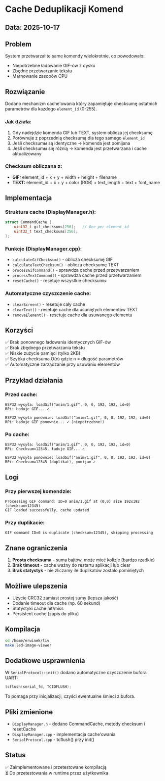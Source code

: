 # Cache Deduplikacji Komend

## Data: 2025-10-17

## Problem
System przetwarzał te same komendy wielokrotnie, co powodowało:
- Niepotrzebne ładowanie GIF-ów z dysku
- Zbędne przetwarzanie tekstu
- Marnowanie zasobów CPU

## Rozwiązanie
Dodano mechanizm cache'owania który zapamiętuje checksumę ostatnich parametrów dla każdego `element_id` (0-255).

### Jak działa:
1. Gdy nadejdzie komenda GIF lub TEXT, system oblicza jej checksumę
2. Porównuje z poprzednią checksumą dla tego samego `element_id`
3. Jeśli checksumы są identyczne → komenda jest pomijana
4. Jeśli checksumы się różnią → komenda jest przetwarzana i cache aktualizowany

### Checksum obliczana z:
- **GIF:** element_id + x + y + width + height + filename
- **TEXT:** element_id + x + y + color (RGB) + text_length + text + font_name

## Implementacja

### Struktura cache (DisplayManager.h):
```cpp
struct CommandCache {
    uint32_t gif_checksums[256];   // One per element_id
    uint32_t text_checksums[256];
};
```

### Funkcje (DisplayManager.cpp):
- `calculateGifChecksum()` - oblicza checksumę GIF
- `calculateTextChecksum()` - oblicza checksumę TEXT
- `processGifCommand()` - sprawdza cache przed przetwarzaniem
- `processTextCommand()` - sprawdza cache przed przetwarzaniem
- `resetCache()` - resetuje wszystkie checksumы

### Automatyczne czyszczenie cache:
- `clearScreen()` - resetuje cały cache
- `clearText()` - resetuje cache dla usuniętych elementów TEXT
- `removeElement()` - resetuje cache dla usuwanego elementu

## Korzyści
✅ Brak ponownego ładowania identycznych GIF-ów  
✅ Brak zbędnego przetwarzania tekstu  
✅ Niskie zużycie pamięci (tylko 2KB)  
✅ Szybka checksuma O(n) gdzie n = długość parametrów  
✅ Automatyczne zarządzanie przy usuwaniu elementów  

## Przykład działania

### Przed cache:
```
ESP32 wysyła: loadGif("anim/1.gif", 0, 0, 192, 192, id=0)
RPi: Ładuje GIF... ✓

ESP32 wysyła ponownie: loadGif("anim/1.gif", 0, 0, 192, 192, id=0)
RPi: Ładuje GIF ponownie... ✓ (niepotrzebne!)
```

### Po cache:
```
ESP32 wysyła: loadGif("anim/1.gif", 0, 0, 192, 192, id=0)
RPi: Checksum=12345, ładuje GIF... ✓

ESP32 wysyła ponownie: loadGif("anim/1.gif", 0, 0, 192, 192, id=0)
RPi: Checksum=12345 (duplikat), pomijam ✓
```

## Logi

### Przy pierwszej komendzie:
```
Processing GIF command: ID=0 anim/1.gif at (0,0) size 192x192 (checksum=12345)
GIF loaded successfully, cache updated
```

### Przy duplikacie:
```
GIF command ID=0 is duplicate (checksum=12345), skipping processing
```

## Znane ograniczenia
1. **Prosta checksuma** - suma bajtów, może mieć kolizje (bardzo rzadkie)
2. **Brak timeout** - cache ważny do restartu aplikacji lub clear
3. **Brak statystyk** - nie zliczamy ile duplikatów zostało pominiętych

## Możliwe ulepszenia
- Użycie CRC32 zamiast prostej sumy (lepsza jakość)
- Dodanie timeout dla cache (np. 60 sekund)
- Statystyki cache hit/miss
- Persistent cache (zapis do pliku)

## Kompilacja
```bash
cd /home/erwinek/liv
make led-image-viewer
```

## Dodatkowe usprawnienia
W `SerialProtocol::init()` dodano automatyczne czyszczenie bufora UART:
```cpp
tcflush(serial_fd, TCIOFLUSH);
```
To pomaga przy inicjalizacji, czyści ewentualne śmieci z bufora.

## Pliki zmienione
- `DisplayManager.h` - dodano CommandCache, metody checksum i resetCache
- `DisplayManager.cpp` - implementacja cache'owania
- `SerialProtocol.cpp` - tcflush() przy init()

## Status
✅ Zaimplementowane i przetestowane kompilacją  
⏳ Do przetestowania w runtime przez użytkownika



